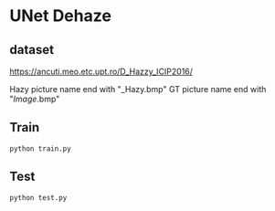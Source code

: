 # UNet Dehaze

## dataset
https://ancuti.meo.etc.upt.ro/D_Hazzy_ICIP2016/

Hazy picture name end with "_Hazy.bmp"
GT picture name end with "_Image_.bmp"

## Train
```
python train.py
```
## Test
```
python test.py
```